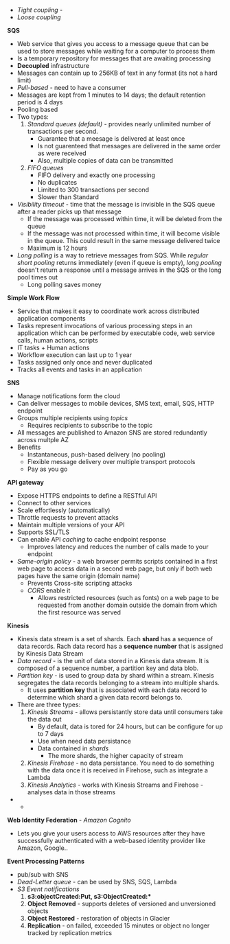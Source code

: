 - *Tight coupling* -  
- *Loose coupling*


__SQS__
- Web service that gives you access to a message queue that can be used to store messages while waiting for a computer to process them
- Is a temporary repository for messages that are awaiting processing
- **Decoupled** infrastructure
- Messages can contain up to 256KB of text in any format (its not a hard limit)
- *Pull-based* - need to have a consumer
- Messages are kept from 1 minutes to 14 days; the default retention period is 4 days
- Pooling based
- Two types:
    1. *Standard queues (default)* - provides nearly unlimited number of transactions per second. 
        - Guarantee that a meesage is delivered at least once
        - Is not guarenteed that messages are delivered in the same order as were received
        - Also, multiple copies of data can be transmitted
    2. *FIFO queues*
        - FIFO delivery and exactly one processing
        - No duplicates
        - Limited to 300 transactions per second
        - Slower than Standard
- *Visibility timeout* - time that the message is invisible in the SQS queue after a reader picks up that message
    - If the message was processed within time, it will be deleted from the queue
    - If the message was not processed within time, it will become visible in the queue. This could result in the same message delivered twice
    - Maximum is 12 hours
- *Long polling* is a way to retrieve messages from SQS. While *regular short pooling* returns immediately (even if queue is empty), *long pooling* doesn't return a response until a message arrives in the SQS or the long pool times out
    - Long polling saves money


__Simple Work Flow__
- Service that makes it easy to coordinate work across distributed application components
- Tasks represent invocations of various processing steps in an application which can be performed by executable code, web service calls, human actions, scripts
- IT tasks + Human actions
- Workflow execution can last up to 1 year
- Tasks assigned only once and never duplicated
- Tracks all events and tasks in an application

__SNS__
- Manage notifications form the cloud
- Can deliver messages to mobile devices, SMS text, email, SQS, HTTP endpoint
- Groups multiple recipients using *topics*
    - Requires recipients to subscribe to the topic
- All messages are published to Amazon SNS are stored redundantly across multple AZ
- Benefits
    - Instantaneous, push-based delivery (no pooling)
    - Flexible message delivery over multiple transport protocols
    - Pay as you go

__API gateway__
- Expose HTTPS endpoints to define a RESTful API
- Connect to other services
- Scale effortlessly (automatically)
- Throttle requests to prevent attacks
- Maintain multiple versions of your API
- Supports SSL/TLS
- Can enable API *caching* to cache endpoint response
    - Improves latency and reduces the number of calls made to your endpoint
- *Same-origin policy* - a web browser permits scripts contained in a first web page to access data in a second web page, but only if both web pages have the same origin (domain name)
    - Prevents Cross-site scripting attacks
    - *CORS* enable it
        - Allows restricted resources (such as fonts) on a web page to be requested from another domain outside the domain from which the first resource was served


__Kinesis__
- Kinesis data stream is a set of shards. Each **shard** has a sequence of data records. Rach data record has a **sequence number** that is assigned by Kinesis Data Stream
- *Data record* - is the unit of data stored in a Kinesis data stream. It is composed of a sequence number, a partition key and data blob.
- *Partition key* - is used to group data by shard within a stream. Kinesis segregates the data records belonging to a stream into multiple shards. 
    - It uses **partition key** that is associated with each data record to determine which shard a given data record belongs to.
- There are three types:
    1. *Kinesis Streams* - allows persistantly store data until consumers take the data out
        - By default, data is tored for 24 hours, but can be configure for up to 7 days
        - Use when need data persistance
        - Data contained in *shards*
            - The more shards, the higher capacity of stream
    2. *Kinesis Firehose* - no data persistance. You need to do something with the data once it is received in Firehose, such as integrate a Lambda
    3. *Kinesis Analytics* - works with Kinesis Streams and Firehose - analyses data in those streams
- *


__Web Identity Federation__ - *Amazon Cognito*
- Lets you give your users access to AWS resources after they have successfully authenticated with a web-based identity provider like Amazon, Google..


__Event Processing Patterns__
- pub/sub with SNS
- *Dead-Letter queue* - can be used by SNS, SQS, Lambda 
- *S3 Event notifications*
    1. **s3:objectCreated:Put, s3:ObjectCreated:\***
    2. **Object Removed** - supports deletes of versioned and unversioned objects
    3. **Object Restored** - restoration of objects in Glacier
    4. **Replication** - on failed, exceeded 15 minutes or object no longer tracked by replication metrics
